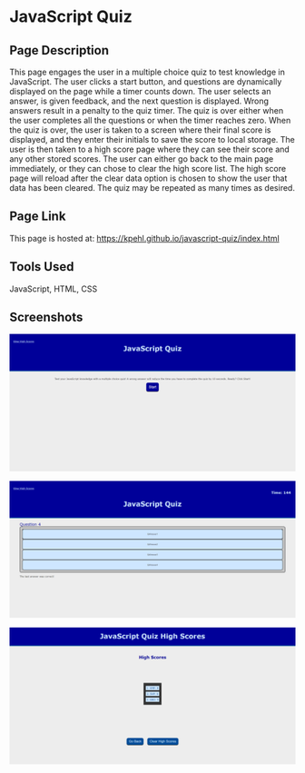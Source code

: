 # JavaScript Quiz

## Page Description
This page engages the user in a multiple choice quiz to test knowledge in JavaScript.  The user clicks a start button, and questions are dynamically displayed on the page while a timer counts down.  The user selects an answer, is given feedback, and the next question is displayed. Wrong answers result in a penalty to the quiz timer.  The quiz is over either when the user completes all the questions or when the timer reaches zero.  When the quiz is over, the user is taken to a screen where their final score is displayed, and they enter their initials to save the score to local storage.  The user is then taken to a high score page where they can see their score and any other stored scores.  The user can either go back to the main page immediately, or they can chose to clear the high score list.  The high score page will reload after the clear data option is chosen to show the user that data has been cleared.  The quiz may be repeated as many times as desired.

## Page Link
This page is hosted at: https://kpehl.github.io/javascript-quiz/index.html 

## Tools Used
JavaScript, HTML, CSS

## Screenshots
![screenshot](./assets/images/JavaScriptQuizIntro.png)

![screenshot](./assets/images/JavaScriptQuizQuestion.png)

![screenshot](./assets/images/JavaScriptQuizHighScores.png)